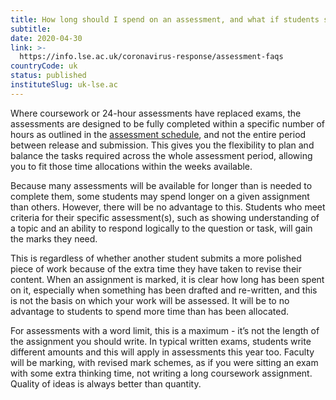 ```yaml
---
title: How long should I spend on an assessment, and what if students spend more time completing assessments than others?
subtitle: 
date: 2020-04-30
link: >-
  https://info.lse.ac.uk/coronavirus-response/assessment-faqs
countryCode: uk
status: published
instituteSlug: uk-lse.ac
---
```

 Where coursework or 24-hour assessments have replaced exams, the assessments are designed to be fully completed within a specific number of hours as outlined in the [assessment schedule](https://info.lse.ac.uk/current-students/services/assets/documents/Summer-2020-Assessment-Schedule-Final.pdf), and not the entire period between release and submission. This gives you the flexibility to plan and balance the tasks required across the whole assessment period, allowing you to fit those time allocations within the weeks available.  

Because many assessments will be available for longer than is needed to complete them, some students may spend longer on a given assignment than others. However, there will be no advantage to this. Students who meet criteria for their specific assessment(s), such as showing understanding of a topic and an ability to respond logically to the question or task, will gain the marks they need. 

This is regardless of whether another student submits a more polished piece of work because of the extra time they have taken to revise their content. When an assignment is marked, it is clear how long has been spent on it, especially when something has been drafted and re-written, and this is not the basis on which your work will be assessed. It will be to no advantage to students to spend more time than has been allocated.   

For assessments with a word limit, this is a maximum - it’s not the length of the assignment you should write. In typical written exams, students write different amounts and this will apply in assessments this year too. Faculty will be marking, with revised mark schemes, as if you were sitting an exam with some extra thinking time, not writing a long coursework assignment. Quality of ideas is always better than quantity.  
